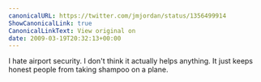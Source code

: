 ```yaml
---
canonicalURL: https://twitter.com/jmjordan/status/1356499914
ShowCanonicalLink: true
CanonicalLinkText: View original on
date: 2009-03-19T20:32:13+00:00
---
```

I hate airport security. I don't think it actually helps anything. It just keeps honest people from taking shampoo on a plane.